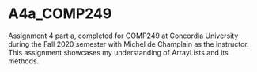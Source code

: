 # A4a_COMP249
Assignment 4 part a, completed for COMP249 at Concordia University during the Fall 2020 semester with Michel de Champlain as the instructor.
This assignment showcases my understanding of ArrayLists and its methods.
